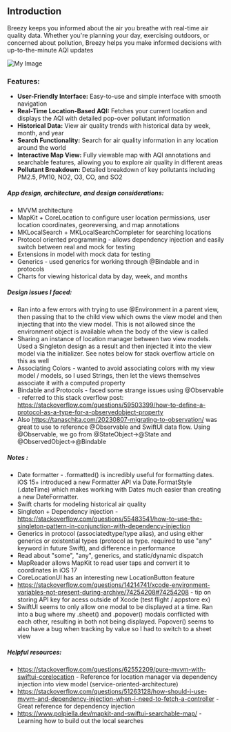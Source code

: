 ## Introduction
Breezy keeps you informed about the air you breathe with real-time air quality data. Whether you're planning your day, exercising outdoors, or concerned about pollution, Breezy helps you make informed decisions with up-to-the-minute AQI updates 


![My Image](images/my-image.png)



### Features:
- **User-Friendly Interface:** Easy-to-use and simple interface with smooth navigation
- **Real-Time Location-Based AQI:** Fetches your current location and displays the AQI with detailed pop-over pollutant information 
- **Historical Data:** View air quality trends with historical data by week, month, and year
- **Search Functionality:** Search for air quality information in any location around the world
- **Interactive Map View:** Fully viewable map with AQI annotations and searchable features, allowing you to explore air quality in different areas
- **Pollutant Breakdown:** Detailed breakdown of key pollutants including PM2.5, PM10, NO2, O3, CO, and SO2




##### App design, architecture, and design considerations:
- MVVM architecture 
- MapKit + CoreLocation to configure user location permissions, user location coordinates, georeversing, and map annotations
- MKLocalSearch + MKLocalSearchCompleter for searching locations 
- Protocol oriented programming - allows dependency injection and easily switch between real and mock for testing
- Extensions in model with mock data for testing
- Generics - used generics for working through @Bindable and in protocols
- Charts for viewing historical data by day, week, and months


##### Design issues I faced:
- Ran into a few errors with trying to use @Environment in a parent view, then passing that to the child view which owns the view model and then injecting that into the view model. This is not allowed since the environment object is available when the body of the view is called
- Sharing an instance of location manager between two view models. Used a Singleton design as a result and then injected it into the view model via the initializer. See notes below for stack overflow article on this as well
- Associating Colors - wanted to avoid associating colors with my view model / models, so I used Strings, then let the views themselves associate it with a computed property
- Bindable and Protocols - faced some strange issues using @Observable - referred to this stack overflow post: https://stackoverflow.com/questions/59503399/how-to-define-a-protocol-as-a-type-for-a-observedobject-property 
- Also https://tanaschita.com/20230807-migrating-to-observation/ was great to use to reference @Observable and SwiftUI data flow. Using @Observable, we go from @StateObject->@State and @ObservedObject->@Bindable

##### Notes :
- Date formatter - .formatted() is incredibly useful for formatting dates. iOS 15+ introduced a new Formatter API via Date.FormatStyle (.dateTime) which makes working with Dates much easier than creating a new DateFormatter.
- Swift charts for modeling historical air quality
- Singleton + Dependency injection - https://stackoverflow.com/questions/55483541/how-to-use-the-singleton-pattern-in-conjunction-with-dependency-injection
- Generics in protocol (associatedtype/type alias), and using either generics or existential types (protocol as type. required to use "any" keyword in future Swift), and difference in performance
- Read about "some", "any", generics, and static/dynamic dispatch
- MapReader allows MapKit to read user taps and convert it to coordinates in iOS 17
- CoreLocationUI has an interesting new LocationButton feature
- https://stackoverflow.com/questions/14214741/xcode-environment-variables-not-present-during-archive/74254208#74254208 - tip on storing API key for acess outside of Xcode (test flight / appstore ex)
- SwiftUI seems to only allow one modal to be displayed at a time. Ran into a bug where my .sheet() and .popover() modals conflicted with each other, resulting in both not being displayed. Popover() seems to also have a bug when tracking by value so I had to switch to a sheet view

##### Helpful resources:
- https://stackoverflow.com/questions/62552209/pure-mvvm-with-swiftui-corelocation - Reference for location manager via dependency injection into view model (service-oriented-architecture)
- https://stackoverflow.com/questions/51263128/how-should-i-use-mvvm-and-dependency-injection-when-i-need-to-fetch-a-controller - Great reference for dependency injection
- https://www.polpiella.dev/mapkit-and-swiftui-searchable-map/ - Learning how to build out the local searches
